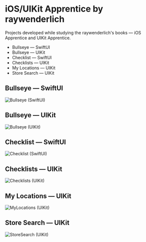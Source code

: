 # iOS/UIKit Apprentice by raywenderlich
Projects developed while studying the raywenderlich's books — iOS Apprentice and UIKit Apprentice.
* Bullseye — SwiftUI
* Bullseye — UIKit
* Checklist — SwiftUI
* Checklists — UIKit
* My Locations — UIKit
* Store Search — UIKit

## Bullseye — SwiftUI
![Bullseye (SwiftUI)](https://user-images.githubusercontent.com/68778381/112726797-527c1d80-8f30-11eb-90ef-86fe7ede7459.png)

## Bullseye — UIKit
![Bullseye (UIKit)](https://user-images.githubusercontent.com/68778381/112726906-c8808480-8f30-11eb-8b5d-b772055f7807.png)

## Checklist — SwiftUI
![Checklist (SwiftUI)](https://user-images.githubusercontent.com/68778381/112726864-a0912100-8f30-11eb-9ba8-95675a658d3f.png)

## Checklists — UIKit
![Checklists (UIKit)](https://user-images.githubusercontent.com/68778381/112726888-b9013b80-8f30-11eb-8c4d-7cca400f8105.png)

## My Locations — UIKit
![MyLocations (UIKit)](https://user-images.githubusercontent.com/68778381/112726919-df26db80-8f30-11eb-9c35-b552e655c135.png)

## Store Search — UIKit
![StoreSearch (UIKit)](https://user-images.githubusercontent.com/68778381/112726921-e0f09f00-8f30-11eb-81d0-fb91ebc4d1fd.png)
